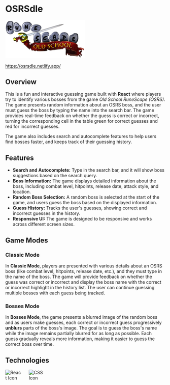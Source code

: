 # OSRSdle

<img src="./src/assets/images/osrs_logo.webp" width="250" alt="OSRS Logo" />

<a href="https://osrsdle.netlify.app/">https://osrsdle.netlify.app/</a>

## Overview

This is a fun and interactive guessing game built with **React** where players try to identify various bosses from the game *Old School RuneScape (OSRS)*. The game presents random information about an OSRS boss, and the user must guess the boss by typing the name into the search bar. The game provides real-time feedback on whether the guess is correct or incorrect, turning the corresponding cell in the table green for correct guesses and red for incorrect guesses.

The game also includes search and autocomplete features to help users find bosses faster, and keeps track of their guessing history.

## Features

- **Search and Autocomplete:** Type in the search bar, and it will show boss suggestions based on the search query.
- **Boss Information:** The game displays detailed information about the boss, including combat level, hitpoints, release date, attack style, and location.
- **Random Boss Selection:** A random boss is selected at the start of the game, and users guess the boss based on the displayed information.
- **Guess History:** Tracks the user's guesses, showing correct and incorrect guesses in the history.
- **Responsive UI:** The game is designed to be responsive and works across different screen sizes.

## Game Modes

### Classic Mode

In **Classic Mode**, players are presented with various details about an OSRS boss (like combat level, hitpoints, release date, etc.), and they must type in the name of the boss. The game will provide feedback on whether the guess was correct or incorrect and display the boss name with the correct or incorrect highlight in the history list. The user can continue guessing multiple bosses with each guess being tracked.

### Bosses Mode

In **Bosses Mode**, the game presents a blurred image of the random boss and as users make guesses, each correct or incorrect guess progressively **unblurs** parts of the boss's image. The goal is to guess the boss's name while the image remains partially blurred for as long as possible. Each guess gradually reveals more information, making it easier to guess the correct boss over time.

## Technologies

<div style="display: inline-flex; align-items: center;">
  <img src="https://upload.wikimedia.org/wikipedia/commons/a/a7/React-icon.svg" width="50" height="50" alt="React Icon" />
</div>
<div style="display: inline-flex; align-items: center; margin-left: 20px;">
  <img src="https://upload.wikimedia.org/wikipedia/commons/thumb/a/ab/Official_CSS_Logo.svg/1280px-Official_CSS_Logo.svg.png" width="50" height="50" alt="CSS Icon" />
</div>
